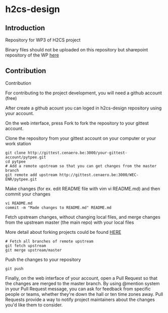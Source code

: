 # h2cs-design

## Introduction
Repository for WP3 of H2CS project

Binary files should not be uploaded on this repository but sharepoint repository of the WP [here](https://msclefscrl.sharepoint.com/Shared%20Documents/Forms/AllItems.aspx?originalPath=aHR0cHM6Ly9tc2NsZWZzY3JsLnNoYXJlcG9pbnQuY29tLzpmOi9nL0VxREZGYlVJZGVGQnBocm9JMEpFWU1vQkNwaVJCbFNDLUZ3WFFRc1I0VXEweXc%5FcnRpbWU9RHdKb1J1bkkyRWc&viewid=9e8eb8d5%2Dce9f%2D4554%2Da177%2Dea7167642b8d&id=%2FShared%20Documents%2FProjets%20de%20recherche%2FH2%20CoopStorage%20%2D%20MICall19%2F6%2E%20WP%2FWP3%20%2D%20Sizing%20tool)

## Contribution

Contribution

For contributing to the project development, you will need a github account (free)

After create a github acount you can loged in h2cs-design repository using your account.

On the web interface, press Fork to fork the repository to your gittest account.

Clone the repository from your gittest account on your computer or your work station

```
git clone http://gittest.cenaero.be:3000/your-gittest-account/pytpee.git
cd pytpee
# Add a remote upstream so that you can get changes from the master branch
git remote add upstream http://gittest.cenaero.be:3000/WEC-ENR/pytpee.git
```

Make changes (for ex. edit README file with vim vi README.md) and then commit your changes

```
vi README.md
commit -m "Made changes to README.md" README.md
```

Fetch upstream changes, without changing local files, and merge changes from the upstream master (the main repo) with your local files

More detail about forking projects could be found [HERE](https://guides.github.com/activities/forking/)

```
# Fetch all branches of remote upstream
git fetch upstream
git merge upstream/master
```

Push the changes to your repository

```
git push
```

Finally, on the web interface of your account, open a Pull Request so that the changes are merged to the master branch. By using @mention system in your Pull Request message, you can ask for feedback from specific people or teams, whether they're down the hall or ten time zones away. Pull Requests provide a way to notify project maintainers about the changes you'd like them to consider.
